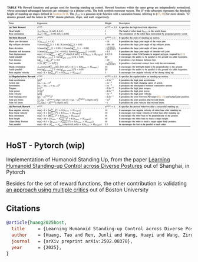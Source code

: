 <img src="./rewards.png" width="600px"></img>

## HoST - Pytorch (wip)

Implementation of Humanoid Standing Up, from the paper <a href="https://taohuang13.github.io/humanoid-standingup.github.io/">Learning Humanoid Standing-up Control across Diverse Postures</a> out of Shanghai, in Pytorch

Besides for the set of reward functions, the other contribution is validating [an approach using multiple critics](https://openreview.net/forum?id=rJvY_5OzoI) out of Boston University

## Citations

```bibtex
@article{huang2025host,
  title     = {Learning Humanoid Standing-up Control across Diverse Postures},
  author    = {Huang, Tao and Ren, Junli and Wang, Huayi and Wang, Zirui and Ben, Qingwei and Wen, Muning and Chen, Xiao and Li, Jianan and Pang, Jiangmiao},
  journal   = {arXiv preprint arXiv:2502.08378},
  year      = {2025},
}
```
